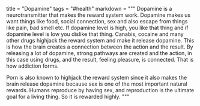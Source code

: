 title = "Dopamine"
tags = "#health"
markdown = """
Dopamine is a neurotransmitter that makes the reward system work. Dopamine makes us want things like food, social connection, sex and also escape from things like pain, bad smell etc. If dopamine level is high, you like that thing and if dopamine level is low you dislike that thing. Canabis, cocaine and many other drugs highjack the reward system and make it release dopamine. This is how the brain creates a connection between the action and the result. By releasing a lot of dopamine, strong pathways are created and the action, in this case using drugs, and the result, feeling pleasure, is connected. That is how addiction forms.

Porn is also known to highjack the reward system since it also makes the brain release dopamine because sex is one of the most important natural rewards. Humans reproduce by having sex, and reproduction is the ultimate goal for a living thing. So it is rewarded highly.
"""